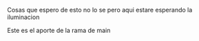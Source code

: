 Cosas que espero de esto no lo se pero aqui estare esperando la iluminacion 













Este es el aporte de la rama de main